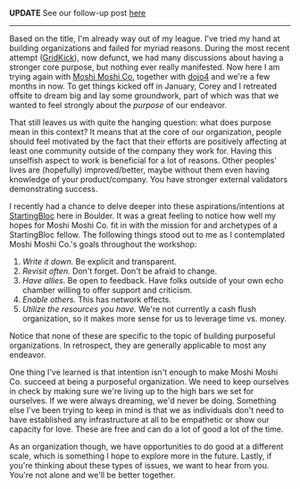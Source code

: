 __UPDATE__ See our follow-up post [here](http://dojo4.com/blog/step-1-mmco-status-update-on-purpose)

---

Based on the title, I'm already way out of my league. I've tried my hand at building organizations and failed for myriad reasons. During the most recent attempt ([GridKick](https://www.gridkick.com/)), now defunct, we had many discussions about having a stronger core purpose, but nothing ever really manifested. Now here I am trying again with [Moshi Moshi Co.](http://gomoshimoshi.com/) together with [dojo4](http://dojo4.com) and we're a few months in now. To get things kicked off in January, Corey and I retreated offsite to dream big and lay some groundwork, part of which was that we wanted to feel strongly about the _purpose_ of our endeavor.

That still leaves us with quite the hanging question: what does purpose mean in this context? It means that at the core of our organization, people should feel motivated by the fact that their efforts are positively affecting at least one community outside of the company they work for. Having this unselfish aspect to work is beneficial for a lot of reasons. Other peoples' lives are (hopefully) improved/better, maybe without them even having knowledge of your product/company. You have stronger external validators demonstrating success.

I recently had a chance to delve deeper into these aspirations/intentions at [StartingBloc](http://startingbloc.org/) here in Boulder. It was a great feeling to notice how well my hopes for Moshi Moshi Co. fit in with the mission for and archetypes of a StartingBloc fellow. The following things stood out to me as I contemplated Moshi Moshi Co.'s goals throughout the workshop:

1. _Write it down._ Be explicit and transparent.
2. _Revisit often._ Don't forget. Don't be afraid to change.
3. _Have allies._ Be open to feedback. Have folks outside of your own echo chamber willing to offer support and criticism.
4. _Enable others._ This has network effects.
5. _Utilize the resources you have._ We're not currently a cash flush organization, so it makes more sense for us to leverage time vs. money.

Notice that none of these are specific to the topic of building purposeful organizations. In retrospect, they are generally applicable to most any endeavor.

One thing I've learned is that intention isn't enough to make Moshi Moshi Co. succeed at being a purposeful organization.  We need to keep ourselves in check by making sure we're living up to the high bars we set for ourselves. If we were always dreaming, we'd never be doing. Something else I've been trying to keep in mind is that we as individuals don't need to have established any infrastructure at all to be empathetic or show our capacity for love. These are free and can do a lot of good a lot of the time. 

As an organization though, we have opportunities to do good at a different scale, which is something I hope to explore more in the future. Lastly, if you're thinking about these types of issues, we want to hear from you. You're not alone and we'll be better together.